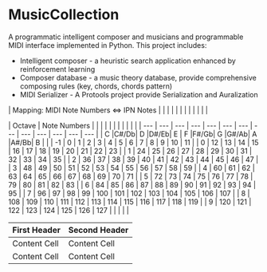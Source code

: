 # MusicCollection
A programmatic intelligent composer and musicians and programmable MIDI interface implemented in Python.
This project includes:
 * Intelligent composer - a heuristic search application enhanced by reinforcement learning
 * Composer database - a music theory database, provide comprehensive composing rules (key, chords, chords pattern)
 * MIDI Serializer - A Protools project provide Serialization and Auralization 



| Mapping: MIDI Note Numbers <=> IPN Notes |  |  |  |  |  |  |  |  |  |  |  | 

| Octave | Note Numbers |  |  |  |  |  |  |  |  |  |  | 
| --- | --- | --- | --- | --- | --- | --- | --- | --- | --- | --- | --- | --- |
|   C |C#/Db|  D  |D#/Eb|  E  |  F  |F#/Gb|  G  |G#/Ab|  A  |A#/Bb|  B  |     |
| -1  | 0   | 1   | 2   | 3   |  4  |  5  |  6  |  7  |  8  |  9  | 10  | 11  |
|  0  | 12  | 13  | 14  | 15  | 16  | 17  | 18  | 19  | 20  | 21  | 22  | 23  |
|  1  |  24 |  25 |  26 |  27 |  28 |  29 |  30 |  31 |  32 |  33 |  34 |  35 |
|  2  |  36 |  37 |  38 |  39 |  40 |  41 |  42 |  43 |  44 |  45 |  46 |  47 |
|  3  |  48 |  49 |  50 |  51 |  52 |  53 |  54 |  55 |  56 |  57 |  58 |  59 |
|  4  |  60 |  61 |  62 |  63 |  64 |  65 |  66 |  67 |  68 |  69 |  70 |  71 |
|  5  |  72 |  73 |  74 |  75 |  76 |  77 |  78 |  79 |  80 |  81 |  82 |  83 |
|  6  |  84 |  85 |  86 |  87 |  88 |  89 |  90 |  91 |  92 |  93 |  94 |  95 |
|  7  | 96  | 97  | 98  | 99  | 100 | 101 | 102 | 103 | 104 | 105 | 106 | 107 |
|  8  | 108 | 109 | 110 | 111 | 112 | 113 | 114 | 115 | 116 | 117 | 118 | 119 |
|  9  | 120 | 121 | 122 | 123 | 124 | 125 | 126 | 127 |     |     |     |     | 



| First Header  | Second Header |
| ------------- | ------------- |
| Content Cell  | Content Cell  |
| Content Cell  | Content Cell  |
